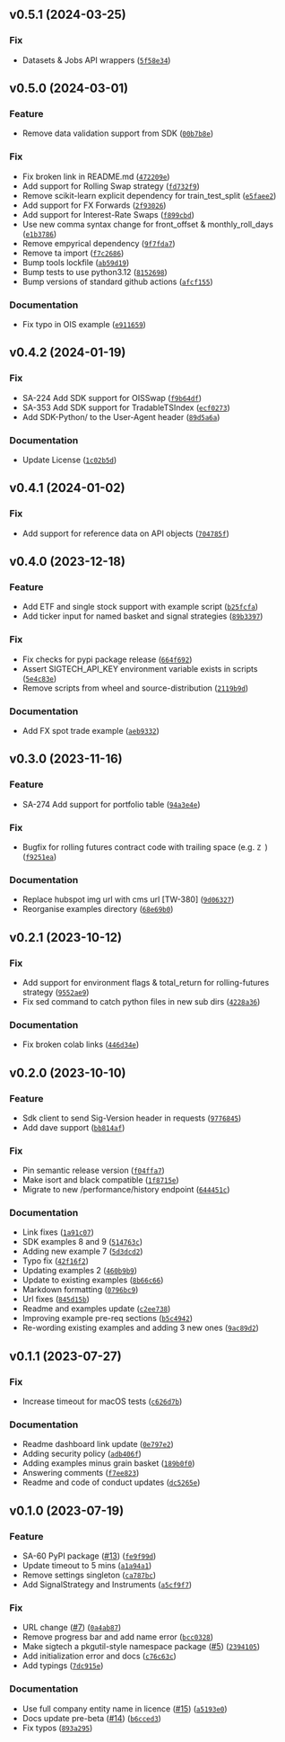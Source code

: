 <!--next-version-placeholder-->

## v0.5.1 (2024-03-25)

### Fix

* Datasets & Jobs API wrappers ([`5f58e34`](https://github.com/SIGTechnologies/sigtech-python/commit/5f58e343dc2911305c927857bd63650b5ef39c7d))

## v0.5.0 (2024-03-01)

### Feature

* Remove data validation support from SDK ([`00b7b8e`](https://github.com/SIGTechnologies/sigtech-python/commit/00b7b8ed10ae0a5ec5a626082b377a31ff803190))

### Fix

* Fix broken link in README.md ([`472209e`](https://github.com/SIGTechnologies/sigtech-python/commit/472209e867be2fbcec2aa20865a14015451af363))
* Add support for Rolling Swap strategy ([`fd732f9`](https://github.com/SIGTechnologies/sigtech-python/commit/fd732f96ed86bd3cd75d54480d4e2716b1865ea6))
* Remove scikit-learn explicit dependency for train_test_split ([`e5faee2`](https://github.com/SIGTechnologies/sigtech-python/commit/e5faee2cdee5392fd95c0ac2f7cff34ec949bbe4))
* Add support for FX Forwards ([`2f93026`](https://github.com/SIGTechnologies/sigtech-python/commit/2f930260e4c3cd7ac47235bebae5d96bdfa4bea8))
* Add support for Interest-Rate Swaps ([`f899cbd`](https://github.com/SIGTechnologies/sigtech-python/commit/f899cbdcac8fd3a14889fad7fcb98ac6746f7aea))
* Use new comma syntax change for front_offset & monthly_roll_days ([`e1b3786`](https://github.com/SIGTechnologies/sigtech-python/commit/e1b37862904efe52f4e9f710fbda6dec0b4da80b))
* Remove empyrical dependency ([`9f7fda7`](https://github.com/SIGTechnologies/sigtech-python/commit/9f7fda766a90583b877d76c15dcc4753e7f73ab2))
* Remove ta import ([`f7c2686`](https://github.com/SIGTechnologies/sigtech-python/commit/f7c268645ea280d8604a4c01bd8af44a1de36578))
* Bump tools lockfile ([`ab59d19`](https://github.com/SIGTechnologies/sigtech-python/commit/ab59d19cab0eba6f32dce4d9b8ae48bb87647289))
* Bump tests to use python3.12 ([`8152698`](https://github.com/SIGTechnologies/sigtech-python/commit/81526986a61e610cbc4dd8eef683dd3030bbe77c))
* Bump versions of standard github actions ([`afcf155`](https://github.com/SIGTechnologies/sigtech-python/commit/afcf1559a8944653048cb35fb6faedec83b815d0))

### Documentation

* Fix typo in OIS example ([`e911659`](https://github.com/SIGTechnologies/sigtech-python/commit/e911659f38d83ddbead9a4e38430977fa3e1b93e))

## v0.4.2 (2024-01-19)

### Fix

* SA-224 Add SDK support for OISSwap ([`f9b64df`](https://github.com/SIGTechnologies/sigtech-python/commit/f9b64df4e876d4fa6ca4b0d101aa890aeefe74b1))
* SA-353 Add SDK support for TradableTSIndex ([`ecf0273`](https://github.com/SIGTechnologies/sigtech-python/commit/ecf027393ee9c9a742107707867e333b6f3df178))
* Add SDK-Python/<version> to the User-Agent header ([`89d5a6a`](https://github.com/SIGTechnologies/sigtech-python/commit/89d5a6a74f1394d88f91b5a463114e15d84eb47f))

### Documentation

* Update License ([`1c02b5d`](https://github.com/SIGTechnologies/sigtech-python/commit/1c02b5d12e2ccb54ceab5aa472c5820501bee2eb))

## v0.4.1 (2024-01-02)

### Fix

* Add support for reference data on API objects ([`704785f`](https://github.com/SIGTechnologies/sigtech-python/commit/704785f64b7a7aa10d55ef1b7a5ae4e89dd929ef))

## v0.4.0 (2023-12-18)

### Feature

* Add ETF and single stock support with example script ([`b25fcfa`](https://github.com/SIGTechnologies/sigtech-python/commit/b25fcfaf453ec9f70c699d8b7b5786214f43a1df))
* Add ticker input for named basket and signal strategies ([`89b3397`](https://github.com/SIGTechnologies/sigtech-python/commit/89b33978278333b4ac14db8e748d94a5b82f24c9))

### Fix

* Fix checks for pypi package release ([`664f692`](https://github.com/SIGTechnologies/sigtech-python/commit/664f6921e817b98b2fda0af6d4dc74d175662d7e))
* Assert SIGTECH_API_KEY environment variable exists in scripts ([`5e4c83e`](https://github.com/SIGTechnologies/sigtech-python/commit/5e4c83eded44a15d0cf592ec1954947b67f08b2d))
* Remove scripts from wheel and source-distribution ([`2119b9d`](https://github.com/SIGTechnologies/sigtech-python/commit/2119b9d9e58724cfcba0ce755dd82a7ed32d7031))

### Documentation

* Add FX spot trade example ([`aeb9332`](https://github.com/SIGTechnologies/sigtech-python/commit/aeb9332b5e39e0b6b5de817a01feaa61803b1521))

## v0.3.0 (2023-11-16)

### Feature

* SA-274 Add support for portfolio table ([`94a3e4e`](https://github.com/SIGTechnologies/sigtech-python/commit/94a3e4e24f854cc8e8acbcd8cbc6dc617a483521))

### Fix

* Bugfix for rolling futures contract code with trailing space (e.g. `Z `) ([`f9251ea`](https://github.com/SIGTechnologies/sigtech-python/commit/f9251eaf6ce17b73a3a5894874b3c91e1cb1fb7c))

### Documentation

* Replace hubspot img url with cms url [TW-380] ([`9d06327`](https://github.com/SIGTechnologies/sigtech-python/commit/9d0632748ee6c3531bb571d2d37deea5db9f177b))
* Reorganise examples directory ([`68e69b0`](https://github.com/SIGTechnologies/sigtech-python/commit/68e69b0fd9b2b7f1b5eeb4669dbeb5323a679a99))

## v0.2.1 (2023-10-12)

### Fix

* Add support for environment flags & total_return for rolling-futures strategy ([`9552ae9`](https://github.com/SIGTechnologies/sigtech-python/commit/9552ae9739611d22857d2a7e69ec2f1dcd28b2a2))
* Fix sed command to catch python files in new sub dirs ([`4228a36`](https://github.com/SIGTechnologies/sigtech-python/commit/4228a36d21ea42cc4c95ee550c5341f7a76e3670))

### Documentation

* Fix broken colab links ([`446d34e`](https://github.com/SIGTechnologies/sigtech-python/commit/446d34eea337844a6d3ee6768cf19131ffa1d8aa))

## v0.2.0 (2023-10-10)

### Feature

* Sdk client to send Sig-Version header in requests ([`9776845`](https://github.com/SIGTechnologies/sigtech-python/commit/977684524cb063e695e5c41e2cec9693eb7948a8))
* Add dave support ([`bb814af`](https://github.com/SIGTechnologies/sigtech-python/commit/bb814af451e10597b650b33eb61b3efe82ab2504))

### Fix

* Pin semantic release version ([`f04ffa7`](https://github.com/SIGTechnologies/sigtech-python/commit/f04ffa70ae53349f2b6d00a44ea70c721829d27e))
* Make isort and black compatible ([`1f8715e`](https://github.com/SIGTechnologies/sigtech-python/commit/1f8715e8c7c61e48eadf05edadecd4580bfafb36))
* Migrate to new /performance/history endpoint ([`644451c`](https://github.com/SIGTechnologies/sigtech-python/commit/644451c2cb478f59234eed57147d4cdceda46dc9))

### Documentation

* Link fixes ([`1a91c07`](https://github.com/SIGTechnologies/sigtech-python/commit/1a91c07752dac5d1ef0370e97caa06ef3c50efc6))
* SDK examples 8 and 9 ([`514763c`](https://github.com/SIGTechnologies/sigtech-python/commit/514763c167b1c56d6225524c553d41c50dfd508e))
* Adding new example 7 ([`5d3dcd2`](https://github.com/SIGTechnologies/sigtech-python/commit/5d3dcd2d2eb0b19b5dab67293f8d3754459c6888))
* Typo fix ([`42f16f2`](https://github.com/SIGTechnologies/sigtech-python/commit/42f16f21ce4a1a97b480f0d5d024fd09cccdb9d8))
* Updating examples 2 ([`460b9b9`](https://github.com/SIGTechnologies/sigtech-python/commit/460b9b9ddc128f7ccb18a014eb6a1247b7eeee1b))
* Update to existing examples ([`8b66c66`](https://github.com/SIGTechnologies/sigtech-python/commit/8b66c661014ddf5bbf3b6e339d7e9770bb86f389))
* Markdown formatting ([`0796bc9`](https://github.com/SIGTechnologies/sigtech-python/commit/0796bc9098f2320dfe54db5d1ba02d065686c3e6))
* Url fixes ([`845d15b`](https://github.com/SIGTechnologies/sigtech-python/commit/845d15bb035d979884d8abeba51fd8a2026ddd2b))
* Readme and examples update ([`c2ee738`](https://github.com/SIGTechnologies/sigtech-python/commit/c2ee7384cba4643d70d07afe3e6b268d29a4d4f8))
* Improving example pre-req sections ([`b5c4942`](https://github.com/SIGTechnologies/sigtech-python/commit/b5c4942aa9191b1bd12b4019b133075ea8c5353e))
* Re-wording existing examples and adding 3 new ones ([`9ac89d2`](https://github.com/SIGTechnologies/sigtech-python/commit/9ac89d2131d051817ab12cbd6b645a3efe0569f6))

## v0.1.1 (2023-07-27)

### Fix

* Increase timeout for macOS tests ([`c626d7b`](https://github.com/SIGTechnologies/sigtech-python/commit/c626d7b0f0360c4632d4c899682c1c5a5a077384))

### Documentation

* Readme dashboard link update ([`0e797e2`](https://github.com/SIGTechnologies/sigtech-python/commit/0e797e26d4848988818b91d97ba68a519fe1470e))
* Adding security policy ([`adb406f`](https://github.com/SIGTechnologies/sigtech-python/commit/adb406fb5af2d537e4e8364ef1740c6194089082))
* Adding examples minus grain basket ([`189b0f0`](https://github.com/SIGTechnologies/sigtech-python/commit/189b0f06923bb819455aff7261ea72f96a23496f))
* Answering comments ([`f7ee823`](https://github.com/SIGTechnologies/sigtech-python/commit/f7ee8234aa70bfd59eaee7909a8ba8c9b17f1990))
* Readme and code of conduct updates ([`dc5265e`](https://github.com/SIGTechnologies/sigtech-python/commit/dc5265e0bc1c49a23c1967f489463cfe37b58ea2))

## v0.1.0 (2023-07-19)

### Feature

* SA-60 PyPI package ([#13](https://github.com/SIGTechnologies/sigtech-python/issues/13)) ([`fe9f99d`](https://github.com/SIGTechnologies/sigtech-python/commit/fe9f99db02af8bc4810e00804eb3b847f5164bfa))
* Update timeout to 5 mins ([`a1a94a1`](https://github.com/SIGTechnologies/sigtech-python/commit/a1a94a1453a4425c275ed533b0d9ba981d265766))
* Remove settings singleton ([`ca787bc`](https://github.com/SIGTechnologies/sigtech-python/commit/ca787bc5ab3b14d288d090aae4604df10c5c1de4))
* Add SignalStrategy and Instruments ([`a5cf9f7`](https://github.com/SIGTechnologies/sigtech-python/commit/a5cf9f7b9f4405f007f55786930fd0d579fea284))

### Fix

* URL change ([#7](https://github.com/SIGTechnologies/sigtech-python/issues/7)) ([`0a4ab87`](https://github.com/SIGTechnologies/sigtech-python/commit/0a4ab87ee95eae03875e83559670fbafec2640e3))
* Remove progress bar and add name error ([`bcc0328`](https://github.com/SIGTechnologies/sigtech-python/commit/bcc0328f2116f769a8e831990f092a3f27ac9050))
* Make sigtech a pkgutil-style namespace package ([#5](https://github.com/SIGTechnologies/sigtech-python/issues/5)) ([`2394105`](https://github.com/SIGTechnologies/sigtech-python/commit/239410585028d1d454c222e96d67a738daf328b6))
* Add initialization error and docs ([`c76c63c`](https://github.com/SIGTechnologies/sigtech-python/commit/c76c63c70b9f3d0ed4fd2a9a364c154754b80abe))
* Add typings ([`7dc915e`](https://github.com/SIGTechnologies/sigtech-python/commit/7dc915e756ed31996cdd65a979f097d6a253abfb))

### Documentation

* Use full company entity name in licence ([#15](https://github.com/SIGTechnologies/sigtech-python/issues/15)) ([`a5193e0`](https://github.com/SIGTechnologies/sigtech-python/commit/a5193e0a20043bc87509aa078ffb58e3905374ed))
* Docs update pre-beta ([#14](https://github.com/SIGTechnologies/sigtech-python/issues/14)) ([`b6cced3`](https://github.com/SIGTechnologies/sigtech-python/commit/b6cced35f55dcc3ae726221dd08a265970c41f61))
* Fix typos ([`893a295`](https://github.com/SIGTechnologies/sigtech-python/commit/893a29537f3286f5004e4326c1d04621bff3a681))
